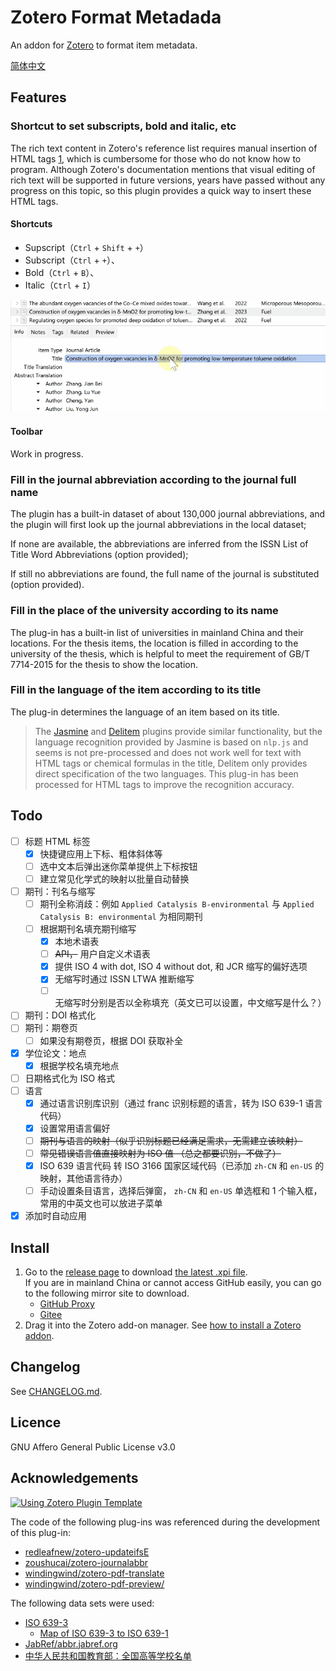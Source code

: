 # Zotero Format Metadada

An addon for [Zotero](https://www.zotero.org/) to format item metadata.

[简体中文](./docs/README-zh.md)

## Features

### Shortcut to set subscripts, bold and italic, etc

The rich text content in Zotero's reference list requires manual insertion of HTML tags [1], which is cumbersome for those who do not know how to program. Although Zotero's documentation mentions that visual editing of rich text will be supported in future versions, years have passed without any progress on this topic, so this plugin provides a quick way to insert these HTML tags.

[1]: https://www.zotero.org/support/kb/rich_text_bibliography

#### Shortcuts

- Supscript（`Ctrl` + `Shift` + `+`）
- Subscript（`Ctrl` + `+`）、
- Bold（`Ctrl` + `B`）、
- Italic（`Ctrl` + `I`）  

![Set subscript via shoutcut](./docs/assets/set-sub-via-shoutcut.gif)

#### Toolbar

Work in progress.

### Fill in the journal abbreviation according to the journal full name

The plugin has a built-in dataset of about 130,000 journal abbreviations, and the plugin will first look up the journal abbreviations in the local dataset;

If none are available, the abbreviations are inferred from the ISSN List of Title Word Abbreviations (option provided);

If still no abbreviations are found, the full name of the journal is substituted (option provided).

### Fill in the place of the university according to its name

The plug-in has a built-in list of universities in mainland China and their locations. For the thesis items, the location is filled in according to the university of the thesis, which is helpful to meet the requirement of GB/T 7714-2015 for the thesis to show the location.

### Fill in the language of the item according to its title

The plug-in determines the language of an item based on its title.

> The [Jasmine](https://gitee.com/l0o0/jasminum) and [Delitem](https://github.com/redleafnew/delitemwithatt) plugins provide similar functionality, but the language recognition provided by Jasmine is based on `nlp.js` and seems is not pre-processed and does not work well for text with HTML tags or chemical formulas in the title, Delitem only provides direct specification of the two languages. This plug-in has been processed for HTML tags to improve the recognition accuracy.

## Todo

- [ ] 标题 HTML 标签
  - [x] 快捷键应用上下标、粗体斜体等
  - [ ] 选中文本后弹出迷你菜单提供上下标按钮
  - [ ] 建立常见化学式的映射以批量自动替换
- [ ] 期刊：刊名与缩写
  - [ ] 期刊全称消歧：例如 `Applied Catalysis B-environmental` 与 `Applied Catalysis B: environmental` 为相同期刊
  - [ ] 根据期刊名填充期刊缩写
    - [x] 本地术语表
    - [ ] ~~API，~~ 用户自定义术语表
    - [x] 提供 ISO 4 with dot, ISO 4 without dot, 和 JCR 缩写的偏好选项
    - [x] 无缩写时通过 ISSN LTWA 推断缩写
    - [ ] 无缩写时分别是否以全称填充（英文已可以设置，中文缩写是什么？）
- [ ] 期刊：DOI 格式化
- [ ] 期刊：期卷页
  - [ ] 如果没有期卷页，根据 DOI 获取补全
- [x] 学位论文：地点
  - [x] 根据学校名填充地点
- [ ] 日期格式化为 ISO 格式
- [ ] 语言
  - [x] 通过语言识别库识别（通过 franc 识别标题的语言，转为 ISO 639-1 语言代码）
  - [x] 设置常用语言偏好
  - [ ] ~~期刊与语言的映射（似乎识别标题已经满足需求，无需建立该映射）~~
  - [ ] ~~常见错误语言值直接映射为 ISO 值 （总之都要识别，不做了）~~
  - [x] ISO 639 语言代码 转 ISO 3166 国家区域代码（已添加 `zh-CN` 和 `en-US` 的映射，其他语言待办）
  - [ ] 手动设置条目语言，选择后弹窗， `zh-CN` 和 `en-US` 单选框和 1 个输入框，常用的中英文也可以放进子菜单
- [x] 添加时自动应用

## Install

1. Go to the [release page](https://github.com/northword/zotero-format-metadata/releases/) to download [the latest .xpi file](https://github.com/northword/zotero-format-metadata/releases/latest/download/zotero-format-metadata.xpi).  
If you are in mainland China or cannot access GitHub easily, you can go to the following mirror site to download.
    - [GitHub Proxy](https://ghproxy.com/?q=https%3A%2F%2Fgithub.com%2Fnorthword%2Fzotero-format-metadata%2Freleases%2Flatest%2Fdownload%2Fzotero-format-metadata.xpi)
    - [Gitee](https://zotero-chinese.gitee.io/zotero-plugins/#/)
1. Drag it into the Zotero add-on manager. See [how to install a Zotero addon](https://zotero.yuque.com/staff-gkhviy/zotero/addons#B2kU3).

## Changelog

See [CHANGELOG.md](./CHANGELOG.md).

## Licence

GNU Affero General Public License v3.0

## Acknowledgements

[![Using Zotero Plugin Template](https://img.shields.io/badge/Using-Zotero%20Plugin%20Template-blue?style=flat-square&logo=github)](https://github.com/windingwind/zotero-plugin-template)

The code of the following plug-ins was referenced during the development of this plug-in:  

- [redleafnew/zotero-updateifsE](https://github.com/redleafnew/zotero-updateifsE)
- [zoushucai/zotero-journalabbr](https://github.com/zoushucai/zotero-journalabbr)
- [windingwind/zotero-pdf-translate](https://github.com/windingwind/zotero-pdf-translate)
- [windingwind/zotero-pdf-preview/](https://github.com/windingwind/zotero-pdf-preview)

The following data sets were used:

- [ISO 639-3](https://github.com/wooorm/iso-639-3)
  - [Map of ISO 639-3 to ISO 639-1](https://github.com/amitbend/iso-639-3-to-1/blob/master/6393-6391.json)
- [JabRef/abbr.jabref.org](https://github.com/JabRef/abbrv.jabref.org)
- [中华人民共和国教育部：全国高等学校名单](http://www.moe.gov.cn/jyb_xxgk/s5743/s5744/A03/202110/t20211025_574874.html)
